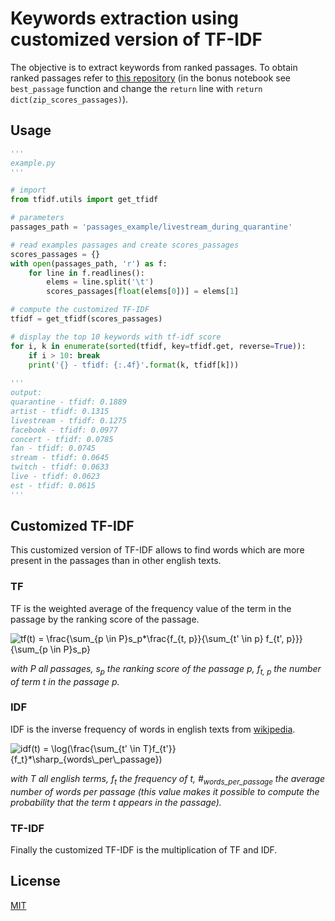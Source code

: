 # Keywords extraction using customized version of TF-IDF

The objective is to extract keywords from ranked passages. To obtain ranked passages refer to [this repository](https://github.com/airKlizz/MsMarco) (in the bonus notebook see ``best_passage`` function and change the ``return`` line with ``return dict(zip_scores_passages)``).

## Usage

```python
'''
example.py
'''

# import
from tfidf.utils import get_tfidf

# parameters
passages_path = 'passages_example/livestream_during_quarantine'

# read examples passages and create scores_passages
scores_passages = {}
with open(passages_path, 'r') as f:
    for line in f.readlines():
        elems = line.split('\t')
        scores_passages[float(elems[0])] = elems[1]

# compute the customized TF-IDF
tfidf = get_tfidf(scores_passages)

# display the top 10 keywords with tf-idf score
for i, k in enumerate(sorted(tfidf, key=tfidf.get, reverse=True)):
    if i > 10: break
    print('{} - tfidf: {:.4f}'.format(k, tfidf[k]))
    
'''
output:
quarantine - tfidf: 0.1889
artist - tfidf: 0.1315
livestream - tfidf: 0.1275
facebook - tfidf: 0.0977
concert - tfidf: 0.0785
fan - tfidf: 0.0745
stream - tfidf: 0.0645
twitch - tfidf: 0.0633
live - tfidf: 0.0623
est - tfidf: 0.0615
'''
```


## Customized TF-IDF

This customized version of TF-IDF allows to find words which are more present in the passages than in other english texts. 

### TF

TF is the weighted average of the frequency value of the term in the passage by the ranking score of the passage.

<img src="https://latex.codecogs.com/gif.latex?tf(t)&space;=&space;\frac{\sum_{p&space;\in&space;P}s_p*\frac{f_{t,&space;p}}{\sum_{t'&space;\in&space;p}&space;f_{t',&space;p}}}{\sum_{p&space;\in&space;P}s_p}" title="tf(t) = \frac{\sum_{p \in P}s_p*\frac{f_{t, p}}{\sum_{t' \in p} f_{t', p}}}{\sum_{p \in P}s_p}" />

*with P all passages, s<sub>p</sub> the ranking score of the passage p, f<sub>t, p</sub> the number of term t in the passage p.*

### IDF

IDF is the inverse frequency of words in english texts from [wikipedia](https://en.wiktionary.org/wiki/Wiktionary:Frequency_lists#TV_and_movie_scripts).

<img src="https://latex.codecogs.com/gif.latex?idf(t)&space;=&space;\log(\frac{\sum_{t'&space;\in&space;T}f_{t'}}{f_t}*\sharp_{words\_per\_passage})" title="idf(t) = \log(\frac{\sum_{t' \in T}f_{t'}}{f_t}*\sharp_{words\_per\_passage})" />

*with T all english terms, f<sub>t</sub> the frequency of t, #<sub>words_per_passage</sub> the average number of words per passage (this value makes it possible to compute the probability that the term t appears in the passage).*

### TF-IDF

Finally the customized TF-IDF is the multiplication of TF and IDF.

## License
[MIT](https://choosealicense.com/licenses/mit/)
